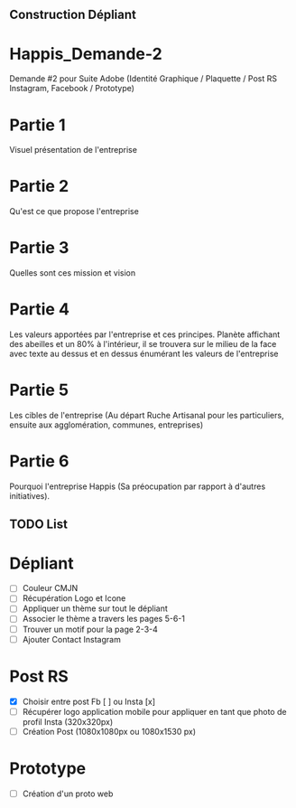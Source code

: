 ## Construction Dépliant

# Happis_Demande-2
Demande #2 pour Suite Adobe (Identité Graphique / Plaquette / Post RS Instagram, Facebook / Prototype)

# Partie 1
Visuel présentation de l'entreprise

# Partie 2 
Qu'est ce que propose l'entreprise

# Partie 3
Quelles sont ces mission et vision

# Partie 4
Les valeurs apportées par l'entreprise et ces principes.
Planète affichant des abeilles et un 80% à l'intérieur, il se trouvera sur le milieu de la face avec texte au dessus et en dessus
énumérant les valeurs de l'entreprise


# Partie 5
Les cibles de l'entreprise (Au départ Ruche Artisanal pour les particuliers, ensuite aux agglomération, communes, entreprises)

# Partie 6
Pourquoi l'entreprise Happis (Sa préocupation par rapport à d'autres initiatives).


## TODO List

# Dépliant
- [ ] Couleur CMJN
- [ ] Récupération Logo et Icone
- [ ] Appliquer un thème sur tout le dépliant
- [ ] Associer le thème a travers les pages 5-6-1
- [ ] Trouver un motif pour la page 2-3-4
- [ ] Ajouter Contact Instagram

# Post RS
- [x] Choisir entre post Fb [ ] ou Insta [x]
- [ ] Récupérer logo application mobile pour appliquer en tant que photo de profil Insta (320x320px)
- [ ] Création Post (1080x1080px ou 1080x1530 px)

# Prototype
- [ ] Création d'un proto web

